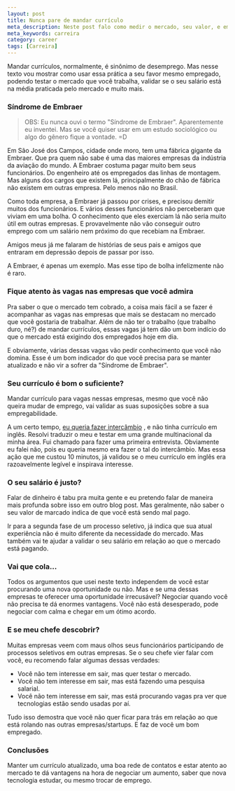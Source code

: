 ```yaml
---
layout: post
title: Nunca pare de mandar currículo
meta_description: Neste post falo como medir o mercado, seu valor, e empregabilidade.
meta_keywords: carreira
category: career
tags: [Carreira]
---
```


Mandar currículos, normalmente, é sinônimo de desemprego. Mas nesse texto vou 
mostrar como usar essa prática a seu favor mesmo empregado, podendo testar o
mercado que você trabalha, validar se o seu salário está na média praticada
pelo mercado e muito mais.

### Síndrome de Embraer

> OBS: Eu nunca ouvi o termo "Síndrome de Embraer". Aparentemente eu inventei.
> Mas se você quiser usar em um estudo sociológico ou algo do gênero fique a
> vontade. =D

Em São José dos Campos, cidade onde moro, tem uma fábrica gigante da Embraer.
Que pra quem não sabe é uma das maiores empresas da indústria da aviação do
mundo. A Embraer costuma pagar muito bem seus funcionários. Do engenheiro até
os empregados das linhas de montagem. Mas alguns dos cargos que existem lá,
principalmente do chão de fábrica não existem em outras empresa. Pelo menos não
no Brasil.

Como toda empresa, a Embraer já passou por crises, e precisou demitir muitos
dos funcionários. E vários desses funcionários não perceberam que viviam em uma
bolha. O conhecimento que eles exerciam lá não seria muito útil em outras
empresas. E provavelmente não vão conseguir outro emprego com um salário nem
próximo do que recebiam na Embraer.

Amigos meus já me falaram de histórias de seus pais e amigos que entraram em
depressão depois de passar por isso.

A Embraer, é apenas um exemplo. Mas esse tipo de bolha infelizmente não é raro.

### Fique atento às vagas nas empresas que você admira

Pra saber o que o mercado tem cobrado, a coisa mais fácil a se fazer é
acompanhar as vagas nas empresas que mais se destacam no mercado que você
gostaria de trabalhar. Além de não ter o trabalho (que trabalho duro, né?) de
mandar currículos, essas vagas já tem dão um bom indício do que o mercado está
exigindo dos empregados hoje em dia.

E obviamente, várias dessas vagas vão pedir conhecimento que você não domina.
Esse é um bom indicador do que você precisa para se manter atualizado e não vir
a sofrer da "Síndrome de Embraer".

### Seu currículo é bom o suficiente?

Mandar currículo para vagas nessas empresas, mesmo que você não queira
mudar de emprego, vai validar as suas suposições sobre a sua empregabilidade.

A um certo tempo, [eu queria fazer intercâmbio](/offtopic/2014/05/24/como-vim-parar-na-alemanha.html "Post sobre como fui parar na alemanha")
, e não tinha currículo em inglês. Resolvi traduzir o meu e testar em uma
grande multinacional da minha área. Fui chamado para fazer uma primeira
entrevista. Obviamente eu falei não, pois eu queria mesmo era fazer o tal do
intercâmbio. Mas essa ação que me custou 10 minutos, já validou se o meu
currículo em inglês era razoavelmente legível e inspirava interesse.

### O seu salário é justo?

Falar de dinheiro é tabu pra muita gente e eu pretendo falar de maneira mais
profunda sobre isso em outro blog post. Mas geralmente, não saber o seu valor
de marcado indica de que você está sendo mal pago.

Ir para a segunda fase de um processo seletivo, já indica que sua atual
experiência não é muito diferente da necessidade do mercado. Mas também vai te
ajudar a validar o seu salário em relação ao que o mercado está pagando.

### Vai que cola...

Todos os argumentos que usei neste texto independem de você estar procurando
uma nova oportunidade ou não. Mas e se uma dessas empresas te oferecer uma
oportunidade irrecusável? Negociar quando você não precisa te dá enormes
vantagens. Você não está desesperado, pode negociar com calma e chegar em um
ótimo acordo.

### E se meu chefe descobrir?

Muitas empresas veem com maus olhos seus funcionários participando de processos
seletivos em outras empresas. Se o seu chefe vier falar com você, eu recomendo
falar algumas dessas verdades: 

- Você não tem interesse em sair, mas quer testar o mercado.
- Você não tem interesse em sair, mas está fazendo uma pesquisa salarial.
- Você não tem interesse em sair, mas está procurando vagas pra ver que
tecnologias estão sendo usadas por aí.

Tudo isso demostra que você não quer ficar para trás em relação ao que está
rolando nas outras empresas/startups. E faz de você um bom empregado.

### Conclusões

Manter um currículo atualizado, uma boa rede de contatos e estar atento ao
mercado te dá vantagens na hora de negociar um aumento, saber que nova
tecnologia estudar, ou mesmo trocar de emprego.
